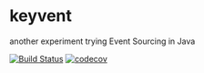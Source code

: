 # keyvent

another experiment trying Event Sourcing in Java

[![Build Status](https://travis-ci.org/rodolfodpk/keyvent.svg?branch=master)](https://travis-ci.org/rodolfodpk/keyvent)
[![codecov](https://codecov.io/gh/rodolfodpk/keyvent/branch/master/graph/badge.svg)](https://codecov.io/gh/rodolfodpk/keyvent)

